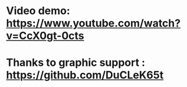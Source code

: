 # Video demo: https://www.youtube.com/watch?v=CcX0gt-0cts
# Thanks to graphic support : https://github.com/DuCLeK65t
